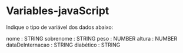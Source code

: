 # Variables-javaScript
Indique o tipo de variável dos dados abaixo:

nome : STRING
sobrenome : STRING
peso : NUMBER
altura : NUMBER
dataDeInternacao : STRING
diabético : STRING
